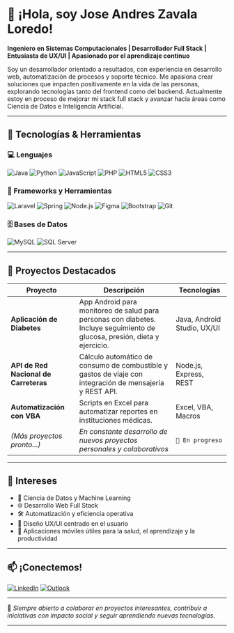 # 👋 ¡Hola, soy Jose Andres Zavala Loredo!

**Ingeniero en Sistemas Computacionales | Desarrollador Full Stack | Entusiasta de UX/UI | Apasionado por el aprendizaje continuo**

Soy un desarrollador orientado a resultados, con experiencia en desarrollo web, automatización de procesos y soporte técnico. Me apasiona crear soluciones que impacten positivamente en la vida de las personas, explorando tecnologías tanto del frontend como del backend. Actualmente estoy en proceso de mejorar mi stack full stack y avanzar hacia áreas como Ciencia de Datos e Inteligencia Artificial.

---

## 🚀 Tecnologías & Herramientas

### 💻 Lenguajes
![Java](https://img.shields.io/badge/Java-ED8B00?style=flat-square&logo=java&logoColor=white)
![Python](https://img.shields.io/badge/Python-3776AB?style=flat-square&logo=python&logoColor=white)
![JavaScript](https://img.shields.io/badge/JavaScript-F7DF1E?style=flat-square&logo=javascript&logoColor=black)
![PHP](https://img.shields.io/badge/PHP-777BB4?style=flat-square&logo=php&logoColor=white)
![HTML5](https://img.shields.io/badge/HTML5-E34F26?style=flat-square&logo=html5&logoColor=white)
![CSS3](https://img.shields.io/badge/CSS3-1572B6?style=flat-square&logo=css3&logoColor=white)

### 🔧 Frameworks y Herramientas
![Laravel](https://img.shields.io/badge/Laravel-F55247?style=flat-square&logo=laravel&logoColor=white)
![Spring](https://img.shields.io/badge/Spring-6DB33F?style=flat-square&logo=spring&logoColor=white)
![Node.js](https://img.shields.io/badge/Node.js-339933?style=flat-square&logo=node.js&logoColor=white)
![Figma](https://img.shields.io/badge/Figma-F24E1E?style=flat-square&logo=figma&logoColor=white)
![Bootstrap](https://img.shields.io/badge/Bootstrap-7952B3?style=flat-square&logo=bootstrap&logoColor=white)
![Git](https://img.shields.io/badge/Git-F05032?style=flat-square&logo=git&logoColor=white)

### 🗄 Bases de Datos
![MySQL](https://img.shields.io/badge/MySQL-4479A1?style=flat-square&logo=mysql&logoColor=white)
![SQL Server](https://img.shields.io/badge/Microsoft%20SQL%20Server-CC2927?style=flat-square&logo=microsoft-sql-server&logoColor=white)

---

## 📌 Proyectos Destacados

| Proyecto | Descripción | Tecnologías |
|---------|-------------|-------------|
| **Aplicación de Diabetes** | App Android para monitoreo de salud para personas con diabetes. Incluye seguimiento de glucosa, presión, dieta y ejercicio. | Java, Android Studio, UX/UI |
| **API de Red Nacional de Carreteras** | Cálculo automático de consumo de combustible y gastos de viaje con integración de mensajería y REST API. | Node.js, Express, REST |
| **Automatización con VBA** | Scripts en Excel para automatizar reportes en instituciones médicas. | Excel, VBA, Macros |
| *(Más proyectos pronto...)* | *En constante desarrollo de nuevos proyectos personales y colaborativos* | `🚧 En progreso` |

---

## 🧠 Intereses

- 🔬 Ciencia de Datos y Machine Learning
- 🌐 Desarrollo Web Full Stack
- 🛠 Automatización y eficiencia operativa
- 🎨 Diseño UX/UI centrado en el usuario
- 📱 Aplicaciones móviles útiles para la salud, el aprendizaje y la productividad

---

## 📫 ¡Conectemos!

[![LinkedIn](https://img.shields.io/badge/LinkedIn-Jose%20Andres%20Zavala%20Loredo-blue?style=flat-square&logo=linkedin)](https://www.linkedin.com/in/andreszav)
[![Outlook](https://img.shields.io/badge/Correo-Contactar%20por%20Email-D14836?style=flat-square&logo=gmail&logoColor=white)](mailto:andreszav@outlook.com)

---

📝 *Siempre abierto a colaborar en proyectos interesantes, contribuir a iniciativas con impacto social y seguir aprendiendo nuevas tecnologías.*

---

